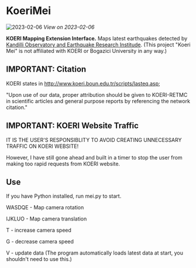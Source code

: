 # KoeriMei

![2023-02-06](https://user-images.githubusercontent.com/80536083/216964505-47bdf3cf-72df-49cc-a050-a1533e8d9b24.jpg)
*View on 2023-02-06*

**KOERI Mapping Extension Interface.** Maps latest earthquakes detected by [Kandilli Observatory and Earthquake Research Institude](http://www.koeri.boun.edu.tr/new/en). (This project "Koeri Mei" is not affiliated with KOERI or Bogazici University in any way.)

## IMPORTANT: Citation
KOERI states in http://www.koeri.boun.edu.tr/scripts/lasteq.asp;

"Upon use of our data, proper attribution should be given to KOERI-RETMC in scientific articles and general purpose reports by referencing the network citation." 

## IMPORTANT: KOERI Website Traffic
IT IS THE USER'S RESPONSIBLITY TO AVOID CREATING UNNECESSARY TRAFFIC ON KOERI WEBSITE!

However, I have still gone ahead and built in a timer to stop the user from making too rapid requests from KOERI website. 

## Use
If you have Python installed, run mei.py to start.

WASDQE - Map camera rotation

IJKLUO - Map camera translation

T - increase camera speed

G - decrease camera speed

V - update data (The program automatically loads latest data at start, you shouldn't need to use this.)

